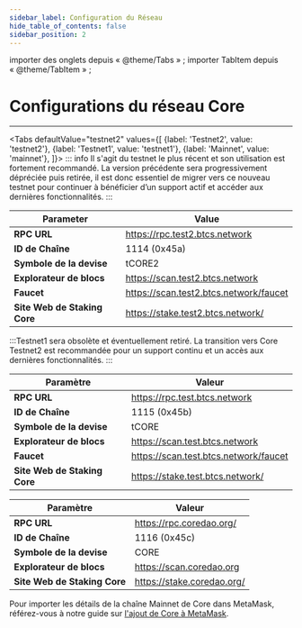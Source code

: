 ```yaml
---
sidebar_label: Configuration du Réseau
hide_table_of_contents: false
sidebar_position: 2
---
```


importer des onglets depuis « @theme/Tabs » ;
importer TabItem depuis « @theme/TabItem » ;

# Configurations du réseau Core

---

<Tabs defaultValue="testnet2" values={[
{label: 'Testnet2', value: 'testnet2'},
{label: 'Testnet1', value: 'testnet1'},
{label: 'Mainnet', value: 'mainnet'},
]}> <TabItem value="testnet2">
::: info
Il s'agit du testnet le plus récent et son utilisation est fortement recommandé. La version précédente sera progressivement dépréciée puis retirée, il est donc essentiel de migrer vers ce nouveau testnet pour continuer à bénéficier d’un support actif et accéder aux dernières fonctionnalités.
:::

| **Parameter**                | **Value**                                                                                              |
| ---------------------------- | ------------------------------------------------------------------------------------------------------ |
| **RPC URL**                  | https://rpc.test2.btcs.network         |
| **ID de Chaîne**             | 1114 (0x45a)                                                                        |
| **Symbole de la devise**     | tCORE2                                                                                                 |
| **Explorateur de blocs**     | https://scan.test2.btcs.network        |
| **Faucet**                   | https://scan.test2.btcs.network/faucet |
| **Site Web de Staking Core** | https://stake.test2.btcs.network/      |

</TabItem>
<TabItem value="testnet1">
:::Testnet1 sera obsolète et éventuellement retiré. La transition vers Core Testnet2 est recommandée pour un support continu et un accès aux dernières fonctionnalités.
:::

| **Paramètre**                | **Valeur**                                                                                            |
| ---------------------------- | ----------------------------------------------------------------------------------------------------- |
| **RPC URL**                  | https://rpc.test.btcs.network         |
| **ID de Chaîne**             | 1115 (0x45b)                                                                       |
| **Symbole de la devise**     | tCORE                                                                                                 |
| **Explorateur de blocs**     | https://scan.test.btcs.network        |
| **Faucet**                   | https://scan.test.btcs.network/faucet |
| **Site Web de Staking Core** | https://stake.test.btcs.network/      |

</TabItem>

<TabItem value="mainnet">

| **Paramètre**                | **Valeur**                                                                 |
| ---------------------------- | -------------------------------------------------------------------------- |
| **RPC URL**                  | https://rpc.coredao.org/   |
| **ID de Chaîne**             | 1116 (0x45c)                                            |
| **Symbole de la devise**     | CORE                                                                       |
| **Explorateur de blocs**     | https://scan.coredao.org   |
| **Site Web de Staking Core** | https://stake.coredao.org/ |

Pour importer les détails de la chaîne Mainnet de Core dans MetaMask, référez-vous à notre guide sur [l'ajout de Core à MetaMask](https://medium.com/@core_dao/add-core-to-metamask-7b1dd90041ce).

</TabItem>
</Tabs>
